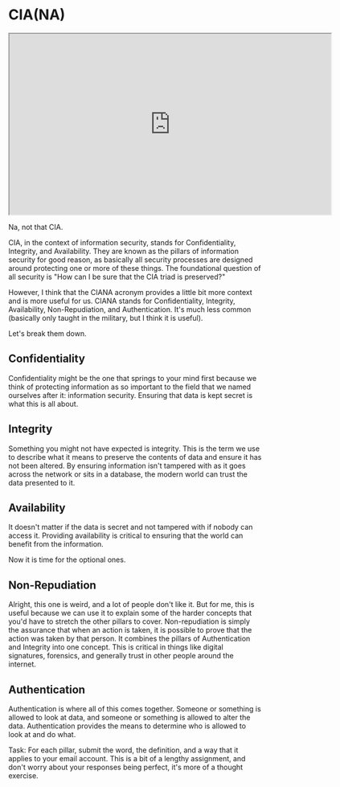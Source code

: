 # CIA(NA)

<iframe allowfullscreen class="fr-draggable" height="360" src="https://www.youtube.com/embed/L7hkou6zLiU?wmode=opaque" width="640"></iframe>  

  

Na, not that CIA.

CIA, in the context of information security, stands for Confidentiality,
Integrity, and Availability. They are known as the pillars of
information security for good reason, as basically all security
processes are designed around protecting one or more of these things.
The foundational question of all security is "How can I be sure that the
CIA triad is preserved?"

However, I think that the CIANA acronym provides a little bit more
context and is more useful for us. CIANA stands for Confidentiality,
Integrity, Availability, Non-Repudiation, and Authentication. It's much
less common (basically only taught in the military, but I think it is
useful).

Let's break them down.

## Confidentiality

Confidentiality might be the one that springs to your mind first because
we think of protecting information as so important to the field that we
named ourselves after it: information security. Ensuring that data is
kept secret is what this is all about.

## Integrity

Something you might not have expected is integrity. This is the term we
use to describe what it means to preserve the contents of data and
ensure it has not been altered. By ensuring information isn't tampered
with as it goes across the network or sits in a database, the modern
world can trust the data presented to it.

## Availability

It doesn't matter if the data is secret and not tampered with if nobody
can access it. Providing availability is critical to ensuring that the
world can benefit from the information.

Now it is time for the optional ones.

## Non-Repudiation

Alright, this one is weird, and a lot of people don't like it. But for
me, this is useful because we can use it to explain some of the harder
concepts that you'd have to stretch the other pillars to cover.
Non-repudiation is simply the assurance that when an action is taken, it
is possible to prove that the action was taken by that person. It
combines the pillars of Authentication and Integrity into one concept.
This is critical in things like digital signatures, forensics, and
generally trust in other people around the internet.

## Authentication

Authentication is where all of this comes together. Someone or something
is allowed to look at data, and someone or something is allowed to alter
the data. Authentication provides the means to determine who is allowed
to look at and do what.

Task: For each pillar, submit the word, the definition, and a way that
it applies to your email account. This is a bit of a lengthy assignment,
and don't worry about your responses being perfect, it's more of a
thought exercise.
